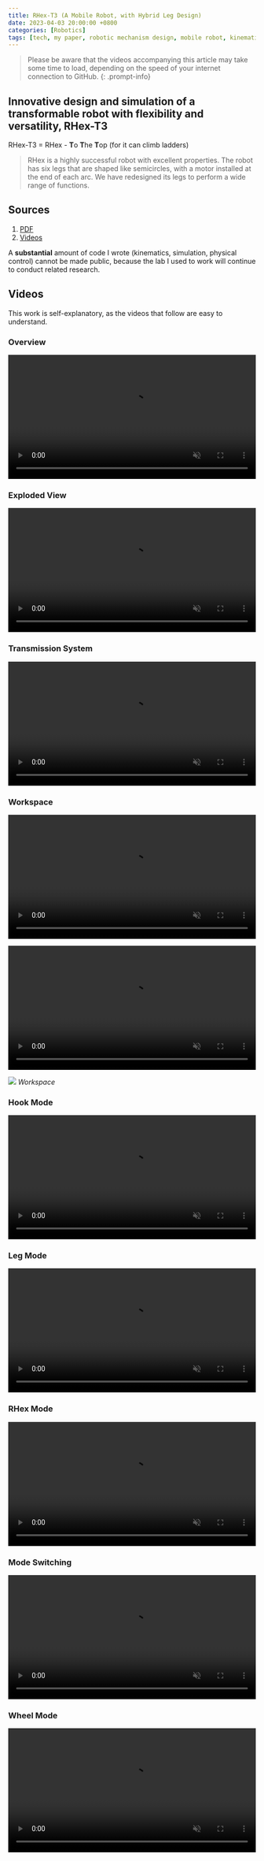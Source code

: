 ```yaml
---
title: RHex-T3 (A Mobile Robot, with Hybrid Leg Design)
date: 2023-04-03 20:00:00 +0800
categories: [Robotics]
tags: [tech, my paper, robotic mechanism design, mobile robot, kinematics]
---
```


> Please be aware that the videos accompanying this article may take some time to load, depending on the speed of your internet connection to GitHub.
{: .prompt-info}

## Innovative design and simulation of a transformable robot with flexibility and versatility, RHex-T3
RHex-T3 = RHex - **T**o **T**he **T**op (for it can climb ladders)
> RHex is a highly successful robot with excellent properties. The robot has six legs that are shaped like semicircles, with a motor installed at the end of each arc. We have redesigned its legs to perform a wide range of functions.

## Sources
1. [PDF](https://github.com/YueLin301/yuelin301.github.io/blob/main/assets/my_paper/RHex_T3/ICRA21_3972_FI.pdf)
2. [Videos](https://github.com/YueLin301/yuelin301.github.io/tree/main/assets/my_paper/RHex_T3)

A **substantial** amount of code I wrote (kinematics, simulation, physical control) cannot be made public, because the lab I used to work will continue to conduct related research. 

<object data="{{ site.baseurl }}/assets/my_paper/RHex_T3/ICRA21_3972_FI.pdf" type="application/pdf" width="100%" height="1000px">
</object>

## Videos

This work is self-explanatory, as the videos that follow are easy to understand.

### Overview
<video controls autoplay muted loop style="width: 100%;" src="{{ site.baseurl }}/assets/my_paper/RHex_T3/RHEX_T3_mute.mp4"></video>

### Exploded View
<video controls autoplay muted loop style="width: 100%;" src="{{ site.baseurl }}/assets/my_paper/RHex_T3/explode.mp4"></video>

### Transmission System
<video controls autoplay muted loop style="width: 100%;" src="{{ site.baseurl }}/assets/my_paper/RHex_T3/axis.mp4"></video>

### Workspace
<video controls autoplay muted loop style="width: 100%;" src="{{ site.baseurl }}/assets/my_paper/RHex_T3/workspace.mp4"></video>

<video controls autoplay muted loop style="width: 100%;" src="{{ site.baseurl }}/assets/my_paper/RHex_T3/workspace2.mp4"></video>

![](/assets/my_paper/RHex_T3/workspace.png)
_Workspace_

### Hook Mode
<video controls autoplay muted loop style="width: 100%;" src="{{ site.baseurl }}/assets/my_paper/RHex_T3/hook.mp4"></video>

### Leg Mode
<video controls autoplay muted loop style="width: 100%;" src="{{ site.baseurl }}/assets/my_paper/RHex_T3/leg.mp4"></video>

### RHex Mode
<video controls autoplay muted loop style="width: 100%;" src="{{ site.baseurl }}/assets/my_paper/RHex_T3/rhex.mp4"></video>

### Mode Switching
<video controls autoplay muted loop style="width: 100%;" src="{{ site.baseurl }}/assets/my_paper/RHex_T3/trans.mp4"></video>

### Wheel Mode
<video controls autoplay muted loop style="width: 100%;" src="{{ site.baseurl }}/assets/my_paper/RHex_T3/wheel.mp4"></video>